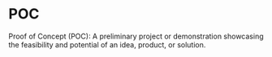 # POC
Proof of Concept (POC): A preliminary project or demonstration showcasing the feasibility and potential of an idea, product, or solution.
